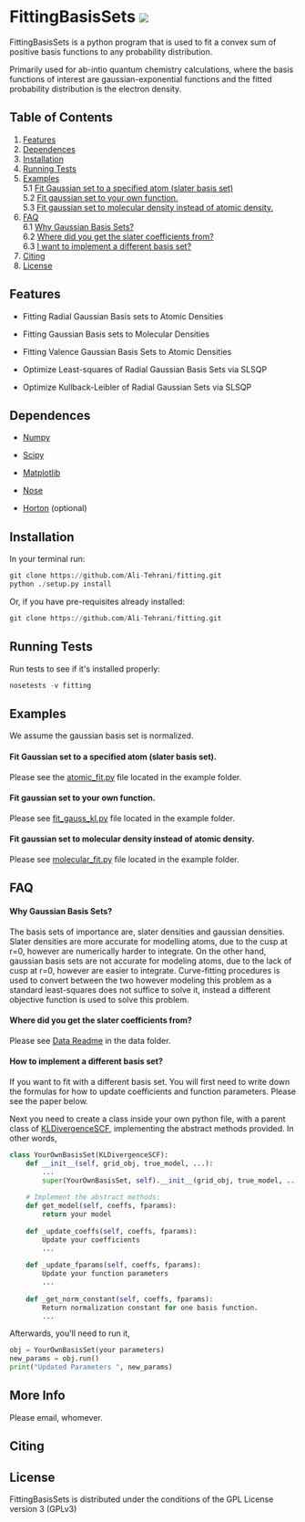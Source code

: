 FittingBasisSets <a href='https://docs.python.org/3.5/'><img src='https://img.shields.io/badge/python-3.5-blue.svg'></a>
===================

FittingBasisSets is a python program that is used to fit a convex sum of 
positive basis functions to any probability distribution. 

Primarily used for ab-intio quantum chemistry calculations, where the basis functions of 
interest are gaussian-exponential functions and the fitted probability 
distribution is the electron density.

## Table of Contents
1. [Features](#features)
2. [Dependences](#dependences)
3. [Installation](#installation)
4. [Running Tests](#runningtests)
5. [Examples](#examples)  
    5.1 [Fit Gaussian set to a specified atom (slater basis set)](#fit-gaussian-set-to-your-own-function.)  
    5.2 [Fit gaussian set to your own function.](#fit-gaussian-set-to-your-own-function.)  
    5.3 [Fit gaussian set to molecular density instead of atomic density.](#fit-gaussian-set-to-molecular-density-instead-of-atomic-density.)
6. [FAQ](#faq)  
    6.1 [Why Gaussian Basis Sets?](#why-gaussian-basis-sets?)  
    6.2 [Where did you get the slater coefficients from?](#where-did-you-get-the-slater-coefficients-from?)  
    6.3 [I want to implement a different basis set?](#how-to-implement-a-different-basis-set?)  
7. [Citing](#citing)
8. [License](#license)


## Features 
* Fitting Radial Gaussian Basis sets to Atomic Densities

* Fitting Gaussian Basis sets to Molecular Densities

* Fitting Valence Gaussian Basis Sets to Atomic Densities

* Optimize Least-squares of Radial Gaussian Basis Sets via SLSQP

* Optimize Kullback-Leibler of Radial Gaussian Sets via SLSQP


## Dependences 
* [Numpy](http://www.numpy.org/) 

* [Scipy](https://www.scipy.org/)

* [Matplotlib](https://matplotlib.org/)

* [Nose](http://nose.readthedocs.io/en/latest/)

* [Horton](https://theochem.github.io/horton/2.1.0/index.html) (optional)

## Installation
In your terminal run:

```python
git clone https://github.com/Ali-Tehrani/fitting.git
python ./setup.py install
```

Or, if you have pre-requisites already installed:
```python
git clone https://github.com/Ali-Tehrani/fitting.git
```

## Running Tests 
Run tests to see if it's installed properly:
```python
nosetests -v fitting
```

## Examples
We assume the gaussian basis set is normalized.
#### Fit Gaussian set to a specified atom (slater basis set).
Please see the [atomic_fit.py](examples/atomic_fit.py) file located in the example folder.

#### Fit gaussian set to your own function.
Please see [fit_gauss_kl.py](examples/fit_gauss_kl.py) file located in the 
example folder.

#### Fit gaussian set to molecular density instead of atomic density.
Please see [molecular_fit.py](examples/molecular_fit.py) file located in the 
example folder.



## FAQ 
#### Why Gaussian Basis Sets?
The basis sets of importance are, slater densities and gaussian densities.
Slater densities are more accurate for modelling atoms, due to the cusp at r=0, 
however are 
numerically harder to integrate. On the other hand,
gaussian basis sets are not accurate for modeling atoms, due to the lack of cusp
 at r=0, 
however 
are easier to integrate.
Curve-fitting procedures is used to convert between the two however modeling
this problem as a standard least-squares does not suffice to solve it, 
instead a different objective function is used to solve this problem.


#### Where did you get the slater coefficients from?
Please see [Data Readme](data/) in the data folder.


#### How to implement a different basis set?
If you want to fit with a different basis set. You will first need
to write down the formulas for how to update coefficients and 
function parameters. Please see the paper below.

Next you need to create a class inside your own python file, with a parent
class of [KLDivergenceSCF](fitting/kl_divergence/kull_leib_fitting.py),
implementing the abstract methods provided. In other words,
```python
class YourOwnBasisSet(KLDivergenceSCF):
    def __init__(self, grid_obj, true_model, ...):
        ...
        super(YourOwnBasisSet, self).__init__(grid_obj, true_model, ...)
    
    # Implement the abstract methods:
    def get_model(self, coeffs, fparams):
        return your model
        
    def _update_coeffs(self, coeffs, fparams):
        Update your coefficients 
        ...
        
    def _update_fparams(self, coeffs, fparams):
        Update your function parameters
        ...
        
    def _get_norm_constant(self, coeffs, fparams):
        Return normalization constant for one basis function.
        ...
```
Afterwards, you'll need to run it,
```python
obj = YourOwnBasisSet(your parameters)
new_params = obj.run()
print("Updated Parameters ", new_params)
```

## More Info
Please email, whomever. 

## Citing 

## License 
FittingBasisSets is distributed under the conditions of the GPL License 
version 3 (GPLv3)
